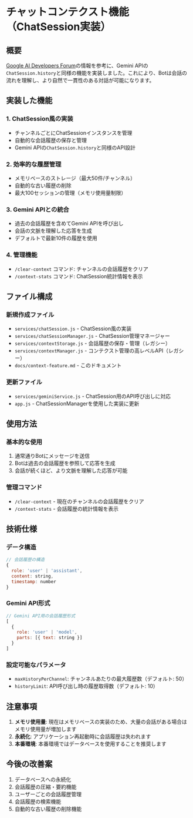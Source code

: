 # チャットコンテクスト機能（ChatSession実装）

## 概要
[Google AI Developers Forum](https://discuss.ai.google.dev/t/gemini-chat-history/5933)の情報を参考に、Gemini APIの`ChatSession.history`と同様の機能を実装しました。これにより、Botは会話の流れを理解し、より自然で一貫性のある対話が可能になります。

## 実装した機能

### 1. ChatSession風の実装
- チャンネルごとにChatSessionインスタンスを管理
- 自動的な会話履歴の保存と管理
- Gemini APIの`ChatSession.history`と同様のAPI設計

### 2. 効率的な履歴管理
- メモリベースのストレージ（最大50件/チャンネル）
- 自動的な古い履歴の削除
- 最大100セッションの管理（メモリ使用量制限）

### 3. Gemini APIとの統合
- 過去の会話履歴を含めてGemini APIを呼び出し
- 会話の文脈を理解した応答を生成
- デフォルトで最新10件の履歴を使用

### 4. 管理機能
- `/clear-context` コマンド: チャンネルの会話履歴をクリア
- `/context-stats` コマンド: ChatSession統計情報を表示

## ファイル構成

### 新規作成ファイル
- `services/chatSession.js` - ChatSession風の実装
- `services/chatSessionManager.js` - ChatSession管理マネージャー
- `services/contextStorage.js` - 会話履歴の保存・管理（レガシー）
- `services/contextManager.js` - コンテクスト管理の高レベルAPI（レガシー）
- `docs/context-feature.md` - このドキュメント

### 更新ファイル
- `services/geminiService.js` - ChatSession用のAPI呼び出しに対応
- `app.js` - ChatSessionManagerを使用した実装に更新

## 使用方法

### 基本的な使用
1. 通常通りBotにメッセージを送信
2. Botは過去の会話履歴を参照して応答を生成
3. 会話が続くほど、より文脈を理解した応答が可能

### 管理コマンド
- `/clear-context` - 現在のチャンネルの会話履歴をクリア
- `/context-stats` - 会話履歴の統計情報を表示

## 技術仕様

### データ構造
```javascript
// 会話履歴の構造
{
  role: 'user' | 'assistant',
  content: string,
  timestamp: number
}
```

### Gemini API形式
```javascript
// Gemini API用の会話履歴形式
[
  {
    role: 'user' | 'model',
    parts: [{ text: string }]
  }
]
```

### 設定可能なパラメータ
- `maxHistoryPerChannel`: チャンネルあたりの最大履歴数（デフォルト: 50）
- `historyLimit`: API呼び出し時の履歴取得数（デフォルト: 10）

## 注意事項

1. **メモリ使用量**: 現在はメモリベースの実装のため、大量の会話がある場合はメモリ使用量が増加します
2. **永続化**: アプリケーション再起動時に会話履歴は失われます
3. **本番環境**: 本番環境ではデータベースを使用することを推奨します

## 今後の改善案

1. データベースへの永続化
2. 会話履歴の圧縮・要約機能
3. ユーザーごとの会話履歴管理
4. 会話履歴の検索機能
5. 自動的な古い履歴の削除機能
